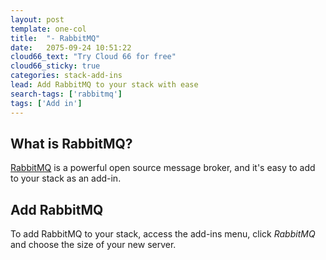 ```yaml
---
layout: post
template: one-col
title:  "- RabbitMQ"
date:   2075-09-24 10:51:22
cloud66_text: "Try Cloud 66 for free"
cloud66_sticky: true
categories: stack-add-ins
lead: Add RabbitMQ to your stack with ease
search-tags: ['rabbitmq']
tags: ['Add in']
---
```


## What is RabbitMQ?
[RabbitMQ](http://www.rabbitmq.com) is a powerful open source message broker, and it's easy to add to your stack as an add-in.

## Add RabbitMQ
To add RabbitMQ to your stack, access the add-ins menu, click _RabbitMQ_ and choose the size of your new server.